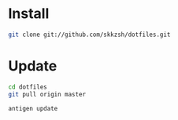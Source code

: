 # Install

```sh
git clone git://github.com/skkzsh/dotfiles.git
```

# Update

```sh
cd dotfiles
git pull origin master

antigen update
```

